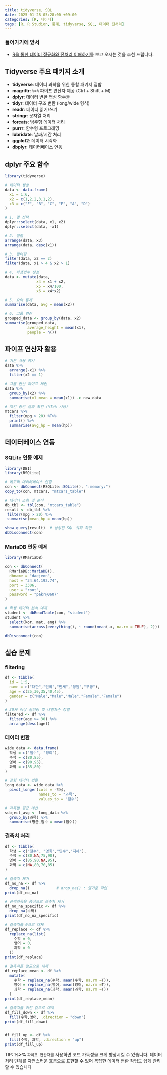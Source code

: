 ```yaml
---
title: tidyverse, SQL
date: 2025-01-28 05:28:00 +09:00
categories: [R, 데이터]
tags: [R, R Studion, 통계, tidyverse, SQL, 데이터 전처리]
---
```

### 들어가기에 앞서
- [R을 통한 데이터 정규화와 전처리 이해하기](https://parkyaeseong.github.io/posts/R%EC%9D%84-%ED%86%B5%ED%95%9C-%EB%8D%B0%EC%9D%B4%ED%84%B0-%EC%A0%95%EA%B7%9C%ED%99%94%EC%99%80-%EC%A0%84%EC%B2%98%EB%A6%AC-%EC%9D%B4%ED%95%B4%ED%95%98%EA%B8%B0/)를 보고 오시는 것을 추천 드립니다.


## Tidyverse 주요 패키지 소개
- **tidyverse**: 데이터 과학을 위한 통합 패키지 집합
- **magrittr**: `%>%` 파이프 연산자 제공 (Ctrl + Shift + M)
- **dplyr**: 데이터 변환 핵심 함수들
- **tidyr**: 데이터 구조 변환 (long/wide 형식)
- **readr**: 데이터 읽기/쓰기
- **stringr**: 문자열 처리
- **forcats**: 범주형 데이터 처리
- **purrr**: 함수형 프로그래밍
- **lubridate**: 날짜/시간 처리
- **ggplot2**: 데이터 시각화
- **dbplyr**: 데이터베이스 연동

## dplyr 주요 함수
```r
library(tidyverse)

# 데이터 생성
data <- data.frame(
  x1 = 1:6,
  x2 = c(1,2,2,3,1,2),
  x3 = c("F", "B", "C", "E", "A", "D")
)

# 1. 열 선택
dplyr::select(data, x1, x2)
dplyr::select(data, -x1)

# 2. 정렬
arrange(data, x3)
arrange(data, desc(x1))

# 3. 필터링
filter(data, x2 == 2)
filter(data, x1 > 4 & x2 > 1)

# 4. 파생변수 생성
data <- mutate(data, 
              x4 = x1 + x2,
              x5 = x4/100,
              x6 = x4*x2)

# 5. 요약 통계
summarise(data, avg = mean(x2))

# 6. 그룹 연산
grouped_data <- group_by(data, x2)
summarise(grouped_data,
          average_height = mean(x1),
          people = n())
```
## 파이프 연산자 활용
```r
# 기본 사용 예시
data %>% 
  arrange(-x1) %>% 
  filter(x2 == 1)

# 그룹 연산 파이프 체인
data %>% 
  group_by(x2) %>% 
  summarise(x1_mean = mean(x1)) -> new_data

# 체인 중간 결과 확인 (%T>% 사용)
mtcars %>% 
  filter(mpg > 20) %T>% 
  print() %>% 
  summarise(avg_hp = mean(hp))
  ```

 ## 데이터베이스 연동

 ### SQLite 연동 예제

 ```r
 library(DBI)
library(RSQLite)

# 메모리 데이터베이스 연결
con <- dbConnect(RSQLite::SQLite(), ":memory:")
copy_to(con, mtcars, "mtcars_table")

# 데이터 조회 및 분석
db_tbl <- tbl(con, "mtcars_table")
result <- db_tbl %>% 
  filter(mpg > 20) %>% 
  summarise(mean_hp = mean(hp))

show_query(result)  # 생성된 SQL 쿼리 확인
dbDisconnect(con)
```

### MariaDB 연동 예제
```r
library(RMariaDB)

con <- dbConnect(
  RMariaDB::MariaDB(),
  dbname = "daejeon",
  host = "34.64.192.74",
  port = 3306,
  user = "root",
  password = "pakr@0607"
)

# 학생 데이터 분석 예제
student <- dbReadTable(con, "student")
student %>%
  select(kor, mat, eng) %>% 
  summarise(across(everything(), ~ round(mean(.x, na.rm = TRUE), 2)))

dbDisconnect(con)
```

## 실습 문제
### filtering
```r
df <- tibble(
  id = 1:5,
  name = c("대한","민국","만세","영원","무궁"),
  age = c(25,30,35,40,45),
  gender = c("Male","Male","Male","Female","Female")
)

# 30세 이상 필터링 및 내림차순 정렬
filtered <- df %>% 
  filter(age >= 30) %>% 
  arrange(desc(age))
```

### 데이터 변환
```r
wide_data <- data.frame(
  학생 = c("철수", "영희"),
  수학 = c(80,85),
  영어 = c(90,95),
  과학 = c(85,80)
)

# 장형 데이터 변환
long_data <- wide_data %>% 
  pivot_longer(cols = -학생, 
               names_to = "과목", 
               values_to = "점수")

# 과목별 평균 계산
subject_avg <- long_data %>% 
  group_by(과목) %>% 
  summarise(평균_점수 = mean(점수))
```

### 결측치 처리
```r
df <- tibble(
  학생 = c("철수", "영희","민수","지혜"),
  수학 = c(80,NA,75,90),
  영어 = c(85,90,NA,95),
  과학 = c(NA,80,70,85)
)

# 결측치 제거
df_no_na <- df %>% 
  drop_na()            # drop_na() : 열기준 작업
print(df_no_na)

# 선택과목을 중심으로 결측치 제거
df_no_na_specific <- df %>% 
  drop_na(수학)
print(df_no_na_specific)

# 결측치를 0으로 대체
df_replace <- df %>% 
  replace_na(list(
    수학 = 0,
    영어 = 0,
    과학 = 0
  ))
print(df_replace)

# 결측치를 평균으로 대체
df_replace_mean <- df %>% 
  mutate(
    수학 = replace_na(수학, mean(수학, na.rm =T)),
    영어 = replace_na(영어, mean(영어, na.rm =T)),
    과학 = replace_na(과학, mean(과학, na.rm =T))
  )
print(df_replace_mean)

# 결측치를 이전 값으로 대체
df_fill_down <- df %>% 
  fill(수학,영어, .direction = "down")  
print(df_fill_down)


df_fill_up <- df %>% 
  fill(수학, 과학, .direction = "up")
print(df_fill_up)
```

TIP: **%>%** `파이프 연산자`를 사용하면 코드 가독성을 크게 향상시킬 수 있습니다. 데이터 처리 단계를 자연스러운 흐름으로 표현할 수 있어 복잡한 데이터 변환 작업도 쉽게 관리할 수 있습니다